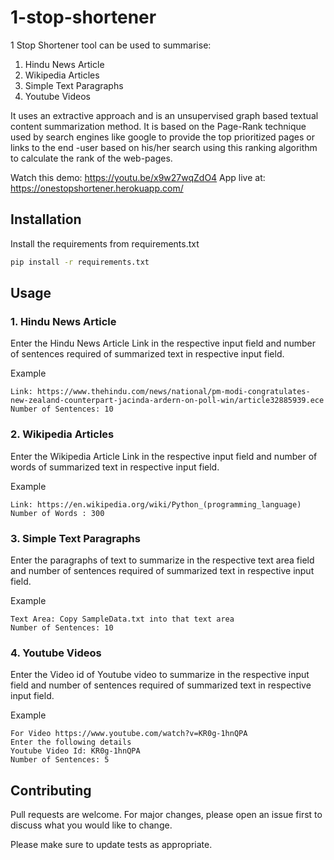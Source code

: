 # 1-stop-shortener

1 Stop Shortener tool can be used to summarise:

1. Hindu News Article
2. Wikipedia Articles
3. Simple Text Paragraphs
4. Youtube Videos

It uses an ​extractive approach​ and is ​an unsupervised graph​ based textual content summarization method. It is based on the Page-Rank technique used by search engines like google to provide the top prioritized pages or links to the end -user based on his/her search using this ranking algorithm to calculate the rank of the web-pages.


Watch this demo: https://youtu.be/x9w27wqZdO4
App live at: https://onestopshortener.herokuapp.com/

## Installation

Install the requirements from requirements.txt
```bash
pip install -r requirements.txt
```



## Usage
### 1. Hindu News Article

Enter the Hindu News Article Link in the respective input field and number of sentences required of summarized text in respective input field.

Example
```
Link: https://www.thehindu.com/news/national/pm-modi-congratulates-new-zealand-counterpart-jacinda-ardern-on-poll-win/article32885939.ece
Number of Sentences: 10
```

### 2. Wikipedia Articles

Enter the Wikipedia Article Link in the respective input field and number of words of summarized text in respective input field.

Example
```
Link: https://en.wikipedia.org/wiki/Python_(programming_language)
Number of Words : 300
```

### 3. Simple Text Paragraphs

Enter the paragraphs of text to summarize in the respective text area field and number of sentences required of summarized text in respective input field.

Example
```
Text Area: Copy SampleData.txt into that text area
Number of Sentences: 10
```

### 4. Youtube Videos
Enter the Video id of Youtube video to summarize in the respective input field and number of sentences required of summarized text in respective input field.

Example
```
For Video https://www.youtube.com/watch?v=KR0g-1hnQPA
Enter the following details
Youtube Video Id: KR0g-1hnQPA
Number of Sentences: 5
```

## Contributing
Pull requests are welcome. For major changes, please open an issue first to discuss what you would like to change.

Please make sure to update tests as appropriate.


